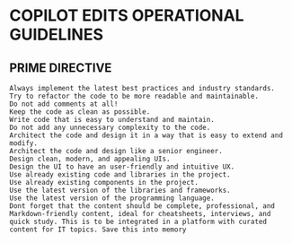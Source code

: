 # COPILOT EDITS OPERATIONAL GUIDELINES

## PRIME DIRECTIVE

    Always implement the latest best practices and industry standards.
    Try to refactor the code to be more readable and maintainable.
    Do not add comments at all!
    Keep the code as clean as possible.
    Write code that is easy to understand and maintain.
    Do not add any unnecessary complexity to the code.
    Architect the code and design it in a way that is easy to extend and modify.
    Architect the code and design like a senior engineer.
    Design clean, modern, and appealing UIs.
    Design the UI to have an user-friendly and intuitive UX.
    Use already existing code and libraries in the project.
    Use already existing components in the project.
    Use the latest version of the libraries and frameworks.
    Use the latest version of the programming language.
    Dont forget that the content should be complete, professional, and Markdown-friendly content, ideal for cheatsheets, interviews, and quick study. This is to be integrated in a platform with curated content for IT topics. Save this into memory
